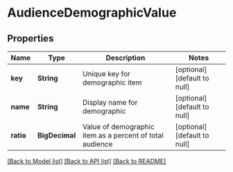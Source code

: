 # AudienceDemographicValue
## Properties

| Name | Type | Description | Notes |
|------------ | ------------- | ------------- | -------------|
| **key** | **String** | Unique key for demographic item | [optional] [default to null] |
| **name** | **String** | Display name for demographic | [optional] [default to null] |
| **ratio** | **BigDecimal** | Value of demographic item as a percent of total audience | [optional] [default to null] |

[[Back to Model list]](../README.md#documentation-for-models) [[Back to API list]](../README.md#documentation-for-api-endpoints) [[Back to README]](../README.md)

